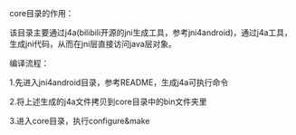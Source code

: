 
core目录的作用：

该目录主要通过j4a(bilibili开源的jni生成工具，参考jni4android)，通过j4a工具，生成jni代码，从而在jni层直接访问java层对象。

编译流程：

1.先进入jni4android目录，参考README，生成j4a可执行命令

2.将上述生成的j4a文件拷贝到core目录中的bin文件夹里

3.进入core目录，执行configure&make

